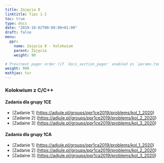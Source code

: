 ```yaml
---
title: Zajęcia 8
linktitle: Tips 1-2
toc: true
type: docs
date: "2019-10-02T00:00:00+01:00"
draft: false
menu:
  ppr:
    name: Zajęcia 8 - kolokwium
    parent: Zajęcia
    weight: 90

# Prev/next pager order (if `docs_section_pager` enabled in `params.toml`)
weight: 900
mathjax: tur
---
```

### Kolokwium z C/C++
<!--21.11.19 c,c++-->
#### Zadania dla grupy 1CE
* [Zadanie 1] (https://adjule.pl/groups/ppr1ce2019/problems/kol_1_2020)
* [Zadanie 2] (https://adjule.pl/groups/ppr1ce2019/problems/kol_2_2020)
* [Zadaine 3] (https://adjule.pl/groups/ppr1ce2019/problems/kol_3_2020)

#### Zadania dla grupy 1CA
* [Zadanie 1] (https://adjule.pl/groups/ppr1ca2019/problems/kol_1_2020)
* [Zadanie 2] (https://adjule.pl/groups/ppr1ca2019/problems/kol_2_2020)
* [Zadaine 3] (https://adjule.pl/groups/ppr1ca2019/problems/kol_3_2020)
